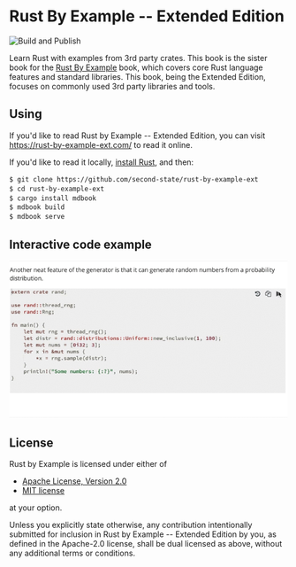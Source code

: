 # Rust By Example -- Extended Edition

![Build and Publish](https://github.com/second-state/rust-by-example-ext/workflows/Build%20and%20Publish/badge.svg)

Learn Rust with examples from 3rd party crates. This book is the sister book for the [Rust By Example](https://doc.rust-lang.org/rust-by-example/) book, 
which covers core Rust language features and standard libraries. This book, being the Extended Edition, focuses on commonly
used 3rd party libraries and tools.

## Using

If you'd like to read Rust by Example -- Extended Edition, you can visit https://rust-by-example-ext.com/
to read it online.

If you'd like to read it locally, [install Rust], and then:

```bash
$ git clone https://github.com/second-state/rust-by-example-ext
$ cd rust-by-example-ext
$ cargo install mdbook
$ mdbook build
$ mdbook serve
```

[install Rust]: https://www.rust-lang.org/tools/install

## Interactive code example

![Run an example from the web page](src/rbeext.gif)

## License

Rust by Example is licensed under either of

 * [Apache License, Version 2.0](http://www.apache.org/licenses/LICENSE-2.0)
 * [MIT license](http://opensource.org/licenses/MIT)

at your option.

Unless you explicitly state otherwise, any contribution intentionally submitted
for inclusion in Rust by Example -- Extended Edition by you, as defined in the Apache-2.0 license, shall be
dual licensed as above, without any additional terms or conditions.
